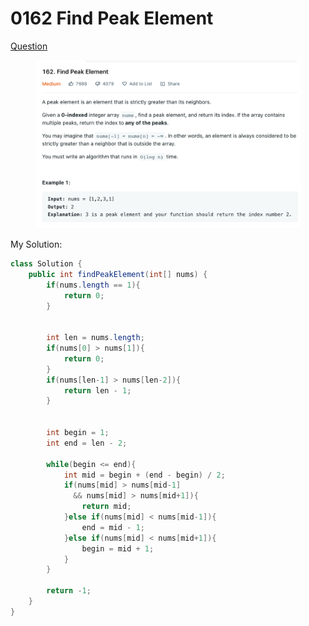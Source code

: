 # 0162 Find Peak Element

[Question](https://leetcode.com/problems/find-peak-element/)

<figure><img src="../.gitbook/assets/image (1) (1) (1) (2).png" alt=""><figcaption></figcaption></figure>



My Solution:

```java
class Solution {
    public int findPeakElement(int[] nums) {
        if(nums.length == 1){
            return 0;
        }
        
        
        int len = nums.length;
        if(nums[0] > nums[1]){
            return 0;
        }
        if(nums[len-1] > nums[len-2]){
            return len - 1;
        }
        
        
        int begin = 1;
        int end = len - 2;
        
        while(begin <= end){
            int mid = begin + (end - begin) / 2;
            if(nums[mid] > nums[mid-1]
              && nums[mid] > nums[mid+1]){
                return mid;
            }else if(nums[mid] < nums[mid-1]){
                end = mid - 1;
            }else if(nums[mid] < nums[mid+1]){
                begin = mid + 1;
            }
        }
        
        return -1;
    }
}
```
